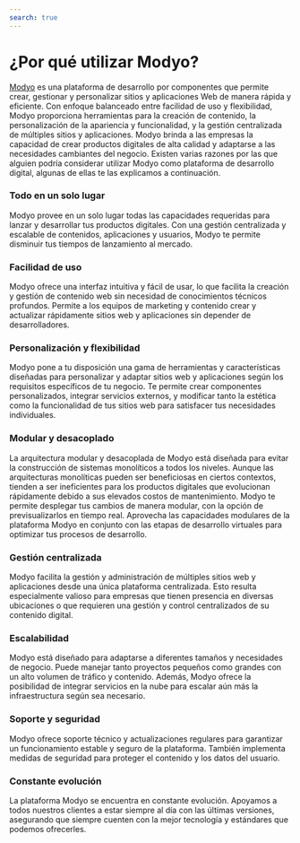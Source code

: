 ```yaml
---
search: true
---
```


# ¿Por qué utilizar Modyo?

[Modyo](https://www.modyo.com) es una plataforma de desarrollo por componentes que permite crear, gestionar y personalizar sitios y aplicaciones Web de manera rápida y eficiente. Con enfoque balanceado entre facilidad de uso y flexibilidad, Modyo proporciona herramientas para la creación de contenido, la personalización de la apariencia y funcionalidad, y la gestión centralizada de múltiples sitios y aplicaciones. Modyo brinda a las empresas la capacidad de crear productos digitales de alta calidad y adaptarse a las necesidades cambiantes del negocio. Existen varias razones por las que alguien podría considerar utilizar Modyo como plataforma de desarrollo digital, algunas de ellas te las explicamos a continuación.

### Todo en un solo lugar

Modyo provee en un solo lugar todas las capacidades requeridas para lanzar y desarrollar tus productos digitales. Con una gestión centralizada y escalable de contenidos, aplicaciones y usuarios, Modyo te permite disminuir tus tiempos de lanzamiento al mercado.

### Facilidad de uso

Modyo ofrece una interfaz intuitiva y fácil de usar, lo que facilita la creación y gestión de contenido web sin necesidad de conocimientos técnicos profundos. Permite a los equipos de marketing y contenido crear y actualizar rápidamente sitios web y aplicaciones sin depender de desarrolladores.

### Personalización y flexibilidad

Modyo pone a tu disposición una gama de herramientas y características diseñadas para personalizar y adaptar sitios web y aplicaciones según los requisitos específicos de tu negocio. Te permite crear componentes personalizados, integrar servicios externos, y modificar tanto la estética como la funcionalidad de tus sitios web para satisfacer tus necesidades individuales.

### Modular y desacoplado

La arquitectura modular y desacoplada de Modyo está diseñada para evitar la construcción de sistemas monolíticos a todos los niveles. Aunque las arquitecturas monolíticas pueden ser beneficiosas en ciertos contextos, tienden a ser ineficientes para los productos digitales que evolucionan rápidamente debido a sus elevados costos de mantenimiento. Modyo te permite desplegar tus cambios de manera modular, con la opción de previsualizarlos en tiempo real. Aprovecha las capacidades modulares de la plataforma Modyo en conjunto con las etapas de desarrollo virtuales para optimizar tus procesos de desarrollo.

### Gestión centralizada

Modyo facilita la gestión y administración de múltiples sitios web y aplicaciones desde una única plataforma centralizada. Esto resulta especialmente valioso para empresas que tienen presencia en diversas ubicaciones o que requieren una gestión y control centralizados de su contenido digital.

### Escalabilidad

Modyo está diseñado para adaptarse a diferentes tamaños y necesidades de negocio. Puede manejar tanto proyectos pequeños como grandes con un alto volumen de tráfico y contenido. Además, Modyo ofrece la posibilidad de integrar servicios en la nube para escalar aún más la infraestructura según sea necesario.

### Soporte y seguridad

Modyo ofrece soporte técnico y actualizaciones regulares para garantizar un funcionamiento estable y seguro de la plataforma. También implementa medidas de seguridad para proteger el contenido y los datos del usuario.

### Constante evolución

La plataforma Modyo se encuentra en constante evolución. Apoyamos a todos nuestros clientes a estar siempre al día con las últimas versiones, asegurando que siempre cuenten con la mejor tecnología y estándares que podemos ofrecerles.